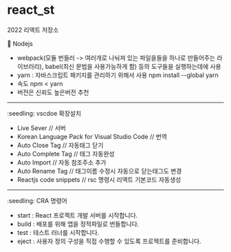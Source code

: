 # react_st

2022
리액트 저장소

:seedling: Nodejs

  - webpack(모듈 번들러 -> 여러개로 나눠져 있는 파일을들을 하나로 만들어주는 라이브러리), babel(최신 문법을 사용가능하게 함) 등의 도구들을 실행하는데에 사용
  - yarn : 자바스크립트 패키지를 관리하기 위해서 사용 npm install --global yarn
  - 속도 npm < yarn
  - 버전은 신뢰도 높은버전 추천
<hr />
:seedling: vscdoe 확장설치

  - Live Sever // 서버
  - Korean Language Pack for Visual Studio Code // 번역
  - Auto Close Tag // 자동태그 닫기
  - Auto Complete Tag // 태그 자동완성
  - Auto Import // 자동 참조주소 추가
  - Auto Rename Tag // 태그이름 수정시 자동으로 닫는태그도 변경
  - Reactjs code snippets // rsc 명령시 리액트 기본코드 자동생성
<hr />
:seedling: CRA 명령어
  
  - start : React 프로젝트 개발 서버를 시작합니다.
  - build : 배포를 위해 앱을 정적파일로 번들합니다.
  - test : 테스트 러너를 시작합니다.
  - eject : 사용자 정의 구성을 직접 수행할 수 있도록 프로젝트를 준비합니다.
